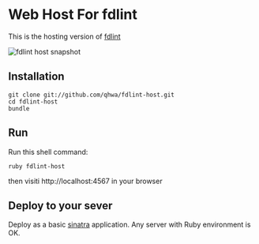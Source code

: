 # Web Host For fdlint

This is the hosting version of [fdlint](https://github.com/qhwa/fdev-xray)

![fdlint host snapshot](http://farm8.staticflickr.com/7006/6733996109_1c5256d527_z.jpg)

## Installation

    git clone git://github.com/qhwa/fdlint-host.git
    cd fdlint-host
    bundle

## Run

Run this shell command:

    ruby fdlint-host

then visiti http://localhost:4567 in your browser

## Deploy to your sever

Deploy as a basic [sinatra](http://sinatrarb.com) application. Any server with Ruby environment is OK.
